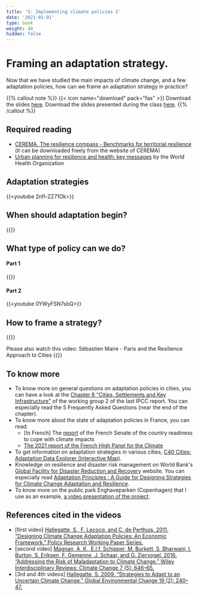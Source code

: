 ```yaml
---
title: '5: Implementing climate policies I'
date: '2021-01-01'
type: book
weight: 40
hidden: false
---
```


# Framing an adaptation strategy.

<!--more-->

Now that we have studied the main impacts of climate change, and a few adaptation policies, how can we frame an adaptation strategy in practice?

{{% callout note %}}
{{< icon name="download" pack="fas" >}} Download the slides [here](http://www.centre-cired.fr/wp-content/uploads/2021/10/course-adaptation.pdf). Download the slides presented during the class [here](https://www.centre-cired.fr/wp-content/uploads/2024/04/slides-en-plus-cours-adaptation.pdf).
{{% /callout %}}

## Required reading


- [CEREMA. The resilience compass - Benchmarks for territorial resilience](https://www.cerema.fr/fr/centre-ressources/boutique/resilience-compass-benchmarks-territorial-resilience) (it can be downloaded freely from the website of CEREMA)
- [Urban planning for resilience and health: key messages](https://www.who.int/europe/publications/i/item/WHO-10665-355760) by the World Health Organization

## Adaptation strategies
{{<youtube 2nfl-ZZ71Ok>}}
## When should adaptation begin?
{{<youtube LyOpq9aKWGU>}}
## What type of policy can we do?
#### Part 1
{{<youtube O5yUMhlG5Ag>}}
#### Part 2
{{<youtube 0YWyFSN7sbQ>}}
## How to frame a strategy?
{{<youtube EVB1fkMgFcI>}}

Please also watch this video: Sébastien Maire - Paris and the Resilience Approach to Cities
{{<youtube IwsC4w7_4mA>}}
 


## To know more
- To know more on general questions on adaptation policies in cities, you can have a look at the [Chapter 6 "Cities, Settlements and Key Infrastructure"](https://www.ipcc.ch/report/ar6/wg2/downloads/report/IPCC_AR6_WGII_Chapter06.pdf) of the working group 2 of the last IPCC report. You can especially read the 5 Frequently Asked Questions (near the end of the chapter).
- To know more about the state of adaptation policies in France, you can read:
  - [In French] The [report](https://www.senat.fr/espace_presse/actualites/201905/adaptation_de_la_france_aux_changements_climatiques_a_lhorizon_2050.html) of the French Senate of the country readiness to cope with climate impacts 
  - [The 2021 report of the French High Panel for the Climate](https://www.hautconseilclimat.fr/publications/rapport-annuel-2021-renforcer-lattenuation-engager-ladaptation/)
- To get information on adaptation strategies in various cities, [C40 Cities: Adaptation Data Explorer (Interactive Map)](https://www.c40knowledgehub.org/s/article/Adaptation-Data-Explorer-City?language=en_US).
- Knowledge on resilience and disaster risk management on World Bank's [Global Facility for Disaster Reduction and Recovery](https://www.gfdrr.org/en/knowledge-hub) website. You can especially read [Adaptation Principles : A Guide for Designing Strategies for Climate Change Adaptation and Resilience](https://openknowledge.worldbank.org/handle/10986/34780).
- To know more on the public park Enghaveparken (Copenhagen) that I use as an example, [a video presentation of the project](https://www.youtube.com/watch?v=e5gjLW2PRfs).

## References cited in the videos
- [first video] [Hallegatte, S., F. Lecocq, and C. de Perthuis. 2011. “Designing Climate Change Adaptation Policies: An Economic Framework.” Policy Research Working Paper Series.](https://elibrary.worldbank.org/doi/abs/10.1596/1813-9450-5568)
- [second video] [Magnan, A. K., E.l.f. Schipper, M. Burkett, S. Bharwani, I. Burton, S. Eriksen, F. Gemenne, J. Schaar, and G. Ziervogel. 2016. “Addressing the Risk of Maladaptation to Climate Change.” Wiley Interdisciplinary Reviews: Climate Change 7 (5): 646–65.](https://doi.org/10.1002/wcc.409)
- [3rd and 4th videos] [Hallegatte, S. 2009. “Strategies to Adapt to an Uncertain Climate Change.” Global Environmental Change 19 (2): 240–47.](https://doi.org/10.1016/j.gloenvcha.2008.12.003.)


